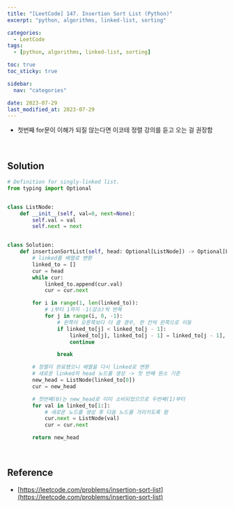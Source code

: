 ```yaml
---
title: "[LeetCode] 147. Insertion Sort List (Python)"
excerpt: "python, algorithms, linked-list, sorting"

categories:
  - LeetCode
tags:
  - [python, algorithms, linked-list, sorting]

toc: true
toc_sticky: true

sidebar:
  nav: "categories"

date: 2023-07-29
last_modified_at: 2023-07-29
---
```


- 첫번째 for문이 이해가 되질 않는다면 이코테 정렬 강의를 듣고 오는 걸 권장함

<br>

## Solution

```python
# Definition for singly-linked list.
from typing import Optional


class ListNode:
    def __init__(self, val=0, next=None):
        self.val = val
        self.next = next


class Solution:
    def insertionSortList(self, head: Optional[ListNode]) -> Optional[ListNode]:
        # linked를 배열로 변환
        linked_to = []
        cur = head
        while cur:
            linked_to.append(cur.val)
            cur = cur.next

        for i in range(1, len(linked_to)):
            # i부터 1까지 -1(감소)씩 반복
            for j in range(i, 0, -1):
                # 왼쪽이 오른쪽보다 더 클 경우, 한 칸씩 왼쪽으로 이동
                if linked_to[j] < linked_to[j - 1]:
                    linked_to[j], linked_to[j - 1] = linked_to[j - 1], linked_to[j],
                    continue

                break

        # 정렬이 완료됐으니 배열을 다시 linked로 변환
        # 새로운 linked의 head 노드를 생성 -> 첫 번째 원소 기준
        new_head = ListNode(linked_to[0])
        cur = new_head

        # 첫번째(0)는 new_head로 이미 소비되었으므로 두번째(1)부터
        for val in linked_to[1:]:
            # 새로운 노드를 생성 후 다음 노드를 가리키도록 함
            cur.next = ListNode(val)
            cur = cur.next

        return new_head
```

<br>

## Reference

- [https://leetcode.com/problems/insertion-sort-list](https://leetcode.com/problems/insertion-sort-list)
